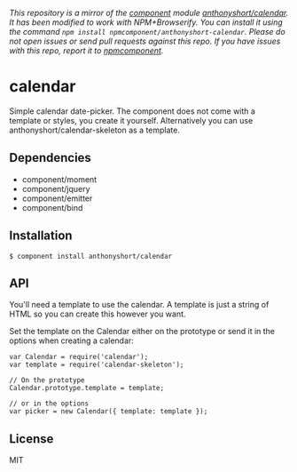 *This repository is a mirror of the [component](http://component.io) module [anthonyshort/calendar](http://github.com/anthonyshort/calendar). It has been modified to work with NPM+Browserify. You can install it using the command `npm install npmcomponent/anthonyshort-calendar`. Please do not open issues or send pull requests against this repo. If you have issues with this repo, report it to [npmcomponent](https://github.com/airportyh/npmcomponent).*
# calendar

  Simple calendar date-picker. The component does not come with a template or styles, you create it yourself. Alternatively you can use anthonyshort/calendar-skeleton as a template.
  
## Dependencies

  * component/moment
  * component/jquery
  * component/emitter
  * component/bind

## Installation

    $ component install anthonyshort/calendar

## API

You'll need a template to use the calendar. A template is just a string of HTML so you can create this however you want.

Set the template on the Calendar either on the prototype or send it in the options when creating a calendar:

    var Calendar = require('calendar');
    var template = require('calendar-skeleton');
    
    // On the prototype
    Calendar.prototype.template = template;
    
    // or in the options
    var picker = new Calendar({ template: template });

## License

  MIT
